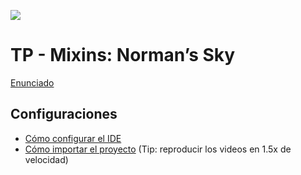 ![](https://codeship.com/projects/172810/status?branch=master)

# TP - Mixins: Norman’s Sky

[Enunciado](https://docs.google.com/document/d/1yTMJU_xcQbDqLEHBDBsuMOWLFWzyNimcwGc6oCO72XA/edit#heading=h.so2o42fierlr)

## Configuraciones

 - [Cómo configurar el IDE](https://www.youtube.com/watch?v=yvoeJpxGLTU&list=PLTu6t0ymUxWpv40YiMXbfCE7e6oUeaqVa)
 - [Cómo importar el proyecto](https://www.youtube.com/watch?v=5afCjM4r8Vo)
 (Tip: reproducir los videos en 1.5x de velocidad)
